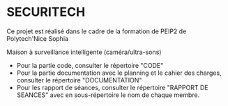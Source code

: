 # SECURITECH

Ce projet est réalisé dans le cadre de la formation de PEIP2 de Polytech'Nice Sophia



Maison à surveillance intelligente (caméra/ultra-sons)


- Pour la partie code, consulter le répertoire "CODE"
- Pour la partie documentation avec le planning et le cahier des charges, consulter le répertoire "DOCUMENTATION"
- Pour les rapport de séances, consulter le répertoire "RAPPORT DE SEANCES" avec en sous-répertoire le nom de chaque membre.


